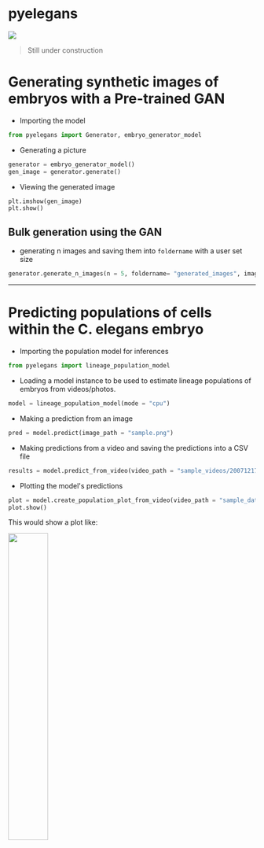 # pyelegans 

<img src = "images/py_elegans_vis.png">

> Still under construction

# Generating synthetic images of embryos with a Pre-trained GAN

* Importing the model
```python
from pyelegans import Generator, embryo_generator_model
```

* Generating a picture
```python
generator = embryo_generator_model()
gen_image = generator.generate()  

```
* Viewing the generated image
```
plt.imshow(gen_image)
plt.show()
```

## Bulk generation using the GAN
* generating n images and saving them into `foldername` with a user set size 

```python
generator.generate_n_images(n = 5, foldername= "generated_images", image_size= (700,500))
```

---

# Predicting populations of cells within the C. elegans embryo

*  Importing the population model for inferences 
```python
from pyelegans import lineage_population_model
```

* Loading a model instance to be used to estimate lineage populations of embryos from videos/photos.
```python
model = lineage_population_model(mode = "cpu")
```

* Making a prediction from an image
```python
pred = model.predict(image_path = "sample.png")
```

* Making predictions from a video and saving the predictions into a CSV file
```python
results = model.predict_from_video(video_path = "sample_videos/20071217_ceh-432x3.mov", save_csv = True, csv_name = "foo.csv")
```

* Plotting the model's predictions
```python
plot = model.create_population_plot_from_video(video_path = "sample_data/sample_videos/20071217_ceh-432x3.mov", save_plot= True, plot_name= "images/plot.png", ignore_last_n_frames= 30 )
plot.show()
```
This would show a plot like:

<img src= "sample_preds/plot.png" width = "40%">
